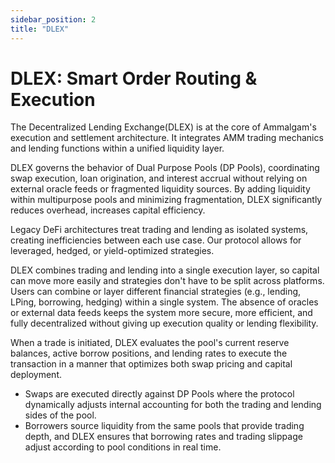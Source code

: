 ```yaml
---
sidebar_position: 2
title: "DLEX"
---
```


# DLEX: Smart Order Routing & Execution

The Decentralized Lending Exchange(DLEX) is at the core of Ammalgam's execution and settlement architecture. It integrates AMM trading mechanics and lending functions within a unified liquidity layer.

DLEX governs the behavior of Dual Purpose Pools (DP Pools), coordinating swap execution, loan origination, and interest accrual without relying on external oracle feeds or fragmented liquidity sources. By adding liquidity within multipurpose pools and minimizing fragmentation, DLEX significantly reduces overhead, increases capital efficiency.

Legacy DeFi architectures treat trading and lending as isolated systems, creating inefficiencies between each use case. Our protocol allows for leveraged, hedged, or yield-optimized strategies.

DLEX combines trading and lending into a single execution layer, so capital can move more easily and strategies don't have to be split across platforms. Users can combine or layer different financial strategies (e.g., lending, LPing, borrowing, hedging) within a single system. The absence of oracles or external data feeds keeps the system more secure, more efficient, and fully decentralized without giving up execution quality or lending flexibility.

When a trade is initiated, DLEX evaluates the pool's current reserve balances, active borrow positions, and lending rates to execute the transaction in a manner that optimizes both swap pricing and capital deployment.

- Swaps are executed directly against DP Pools where the protocol dynamically adjusts internal accounting for both the trading and lending sides of the pool.
- Borrowers source liquidity from the same pools that provide trading depth, and DLEX ensures that borrowing rates and trading slippage adjust according to pool conditions in real time.